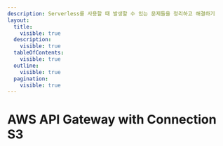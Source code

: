 ```yaml
---
description: Serverless를 사용할 때 발생할 수 있는 문제들을 정리하고 해결하기
layout:
  title:
    visible: true
  description:
    visible: true
  tableOfContents:
    visible: true
  outline:
    visible: true
  pagination:
    visible: true
---
```


# AWS API Gateway with Connection S3

